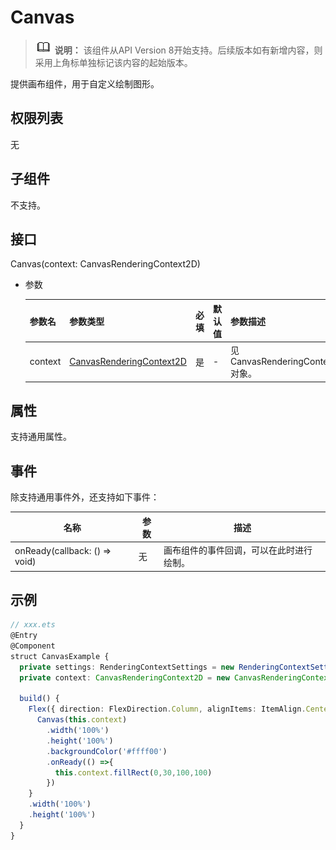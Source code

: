 #  Canvas

> ![img](public_sys-resources/icon-note.gif) **说明：** 该组件从API Version 8开始支持。后续版本如有新增内容，则采用上角标单独标记该内容的起始版本。

提供画布组件，用于自定义绘制图形。

## 权限列表

无

## 子组件

不支持。

## 接口

Canvas(context: CanvasRenderingContext2D)

- 参数

  | 参数名     | 参数类型                                     | 必填   | 默认值  | 参数描述                         |
  | ------- | ---------------------------------------- | ---- | ---- | ---------------------------- |
  | context | [CanvasRenderingContext2D](ts-canvasrenderingcontext2d.md) | 是    | -    | 见CanvasRenderingContext2D对象。 |

## 属性

支持通用属性。

## 事件

除支持通用事件外，还支持如下事件：

| 名称                            | 参数   | 描述                   |
| ----------------------------- | ---- | -------------------- |
| onReady(callback: () => void) | 无    | 画布组件的事件回调，可以在此时进行绘制。 |

## 示例

```ts
// xxx.ets
@Entry
@Component
struct CanvasExample {
  private settings: RenderingContextSettings = new RenderingContextSettings(true)
  private context: CanvasRenderingContext2D = new CanvasRenderingContext2D(this.settings)

  build() {
    Flex({ direction: FlexDirection.Column, alignItems: ItemAlign.Center, justifyContent: FlexAlign.Center }) {
      Canvas(this.context)
        .width('100%')
        .height('100%')
        .backgroundColor('#ffff00')
        .onReady(() =>{
          this.context.fillRect(0,30,100,100)
        })
    }
    .width('100%')
    .height('100%')
  }
}
```
